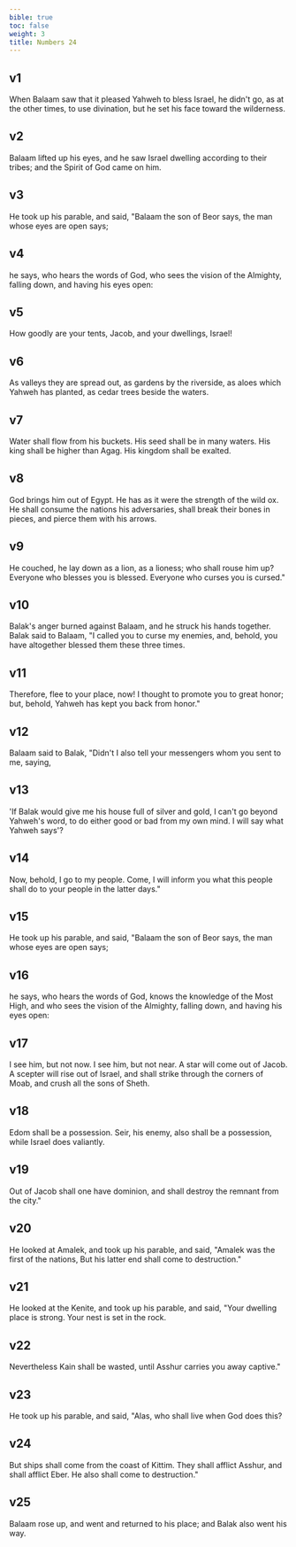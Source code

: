 ```yaml
---
bible: true
toc: false
weight: 3
title: Numbers 24
---
```


## v1 
When Balaam saw that it pleased Yahweh to bless Israel, he didn't go, as at the other times, to use divination, but he set his face toward the wilderness. 

## v2 
Balaam lifted up his eyes, and he saw Israel dwelling according to their tribes; and the Spirit of God came on him. 

## v3 
He took up his parable, and said, "Balaam the son of Beor says, the man whose eyes are open says; 

## v4 
he says, who hears the words of God, who sees the vision of the Almighty, falling down, and having his eyes open: 

## v5 
How goodly are your tents, Jacob, and your dwellings, Israel! 

## v6 
As valleys they are spread out, as gardens by the riverside, as aloes which Yahweh has planted, as cedar trees beside the waters. 

## v7 
Water shall flow from his buckets. His seed shall be in many waters. His king shall be higher than Agag. His kingdom shall be exalted. 

## v8 
God brings him out of Egypt. He has as it were the strength of the wild ox. He shall consume the nations his adversaries, shall break their bones in pieces, and pierce them with his arrows. 

## v9 
He couched, he lay down as a lion, as a lioness; who shall rouse him up? Everyone who blesses you is blessed. Everyone who curses you is cursed." 

## v10 
Balak's anger burned against Balaam, and he struck his hands together. Balak said to Balaam, "I called you to curse my enemies, and, behold, you have altogether blessed them these three times. 

## v11 
Therefore, flee to your place, now! I thought to promote you to great honor; but, behold, Yahweh has kept you back from honor." 

## v12 
Balaam said to Balak, "Didn't I also tell your messengers whom you sent to me, saying, 

## v13 
'If Balak would give me his house full of silver and gold, I can't go beyond Yahweh's word, to do either good or bad from my own mind. I will say what Yahweh says'? 

## v14 
Now, behold, I go to my people. Come, I will inform you what this people shall do to your people in the latter days." 

## v15 
He took up his parable, and said, "Balaam the son of Beor says, the man whose eyes are open says; 

## v16 
he says, who hears the words of God, knows the knowledge of the Most High, and who sees the vision of the Almighty, falling down, and having his eyes open: 

## v17 
I see him, but not now. I see him, but not near. A star will come out of Jacob. A scepter will rise out of Israel, and shall strike through the corners of Moab, and crush all the sons of Sheth. 

## v18 
Edom shall be a possession. Seir, his enemy, also shall be a possession, while Israel does valiantly. 

## v19 
Out of Jacob shall one have dominion, and shall destroy the remnant from the city." 

## v20 
He looked at Amalek, and took up his parable, and said, "Amalek was the first of the nations, But his latter end shall come to destruction." 

## v21 
He looked at the Kenite, and took up his parable, and said, "Your dwelling place is strong. Your nest is set in the rock. 

## v22 
Nevertheless Kain shall be wasted, until Asshur carries you away captive." 

## v23 
He took up his parable, and said, "Alas, who shall live when God does this? 

## v24 
But ships shall come from the coast of Kittim. They shall afflict Asshur, and shall afflict Eber. He also shall come to destruction." 

## v25 
Balaam rose up, and went and returned to his place; and Balak also went his way.


